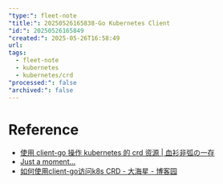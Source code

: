 ```yaml
---
"type:": fleet-note
"title:": 20250526165838-Go Kubernetes Client
"id:": 20250526165849
"created:": 2025-05-26T16:58:49
url: 
tags:
  - fleet-note
  - kubernetes
  - kubernetes/crd
"processed:": false
"archived:": false
---
```




# Reference
* [使用 client-go 操作 kubernetes 的 crd 资源 \| 血衫非弧の一存](https://blog.kelu.org/tech/2021/03/12/go-crd-with-client-go.html)
* [Just a moment...](https://stackoverflow.com/questions/64210432/how-to-create-the-knative-serving)
* [如何使用client-go访问k8s CRD - 大海星 - 博客园](https://www.cnblogs.com/double12gzh/p/13734830.html)